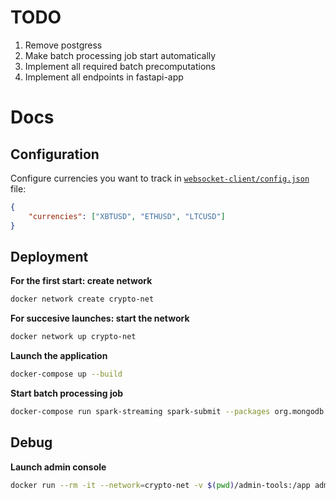 # TODO
1. Remove postgress
2. Make batch processing job start automatically
3. Implement all required batch precomputations
4. Implement all endpoints in fastapi-app

# Docs

## Configuration

Configure currencies you want to track in [`websocket-client/config.json`](./websocket-client/config.json) file:
```json
{
    "currencies": ["XBTUSD", "ETHUSD", "LTCUSD"]
}
```

## Deployment

**For the first start: create network**
```bash
docker network create crypto-net
```

**For succesive launches: start the network**
```bash
docker network up crypto-net
```

**Launch the application**
```bash
docker-compose up --build
```

**Start batch processing job**
```bash
docker-compose run spark-streaming spark-submit --packages org.mongodb.spark:mongo-spark-connector_2.12:3.0.1 /app/batch_processing.py
```

## Debug

**Launch admin console**
```bash
docker run --rm -it --network=crypto-net -v $(pwd)/admin-tools:/app admin-tools:latest
```
